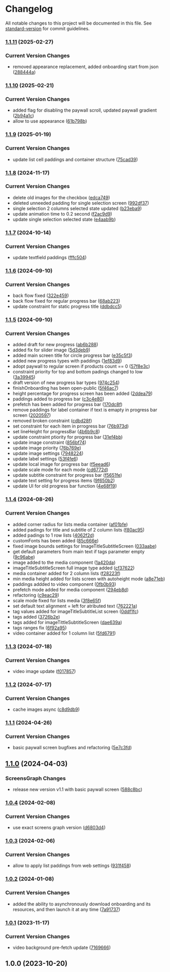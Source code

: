 # Changelog

All notable changes to this project will be documented in this file. See [standard-version](https://github.com/conventional-changelog/standard-version) for commit guidelines.

### [1.1.11](https://github.com/onboarding-online/swift-onboarding-sdk/compare/v1.1.10...v1.1.11) (2025-02-27)


### Current Version Changes

* removed appearance replacement, added onboarding start from json ([288444a](https://github.com/onboarding-online/swift-onboarding-sdk/commit/288444acdb0e0b8266aaf92fbbc0b1372807cb9b))

### [1.1.10](https://github.com/onboarding-online/swift-onboarding-sdk/compare/v1.1.9...v1.1.10) (2025-02-21)


### Current Version Changes

* added flag for disabling the paywall scroll, updated paywall gradient ([2b94a1c](https://github.com/onboarding-online/swift-onboarding-sdk/commit/2b94a1c81a4cb581972262b42d927c08a5f87422))
* allow to use appearance ([61b798b](https://github.com/onboarding-online/swift-onboarding-sdk/commit/61b798b685a4fc14e60f9f30bd64c2e0c1148561))

### [1.1.9](https://github.com/onboarding-online/swift-onboarding-sdk/compare/v1.1.8...v1.1.9) (2025-01-19)


### Current Version Changes

* update list cell paddings and container structure ([75cad39](https://github.com/onboarding-online/swift-onboarding-sdk/commit/75cad3909e1af51c5e559c335282e1337306e2fe))

### [1.1.8](https://github.com/onboarding-online/swift-onboarding-sdk/compare/v1.1.7...v1.1.8) (2024-11-17)


### Current Version Changes

* delete old images for the checkbox ([edca749](https://github.com/onboarding-online/swift-onboarding-sdk/commit/edca749f6b7d4fbeef9e7e5a25fdb8ce579c3346))
* deleted unneeded padding for single selection screen ([992df37](https://github.com/onboarding-online/swift-onboarding-sdk/commit/992df3791dda37a605b4c045b852dae9789b1e21))
* single selection 2 columns selected state updated ([b23eba9](https://github.com/onboarding-online/swift-onboarding-sdk/commit/b23eba95ccd58f068d828986fa15c8a8e0b4ff6a))
* update animation time to 0.2 second ([f2ac9d9](https://github.com/onboarding-online/swift-onboarding-sdk/commit/f2ac9d92ca4a5e0a7ce033e2e7977db8e39455b6))
* update single selection selected state ([e4aab9b](https://github.com/onboarding-online/swift-onboarding-sdk/commit/e4aab9b8a20dfc9b3bbbe03bdd308a85315169fb))

### [1.1.7](https://github.com/onboarding-online/swift-onboarding-sdk/compare/v1.1.6...v1.1.7) (2024-10-14)


### Current Version Changes

* update textfield paddings ([fffc504](https://github.com/onboarding-online/swift-onboarding-sdk/commit/fffc5046c606734460b3d22d03f5cb6da8617d55))

### [1.1.6](https://github.com/onboarding-online/swift-onboarding-sdk/compare/v1.1.5...v1.1.6) (2024-09-10)


### Current Version Changes

* back flow fixed ([322e459](https://github.com/onboarding-online/swift-onboarding-sdk/commit/322e459cad6bae08c05264658e0423c15da89f9d))
* back flow fixed for regular progress bar ([68ab223](https://github.com/onboarding-online/swift-onboarding-sdk/commit/68ab2239b53e322fd3a9b1eb86fd8da5e8c7a8c8))
* update constraint for static progress title ([ddbdcc5](https://github.com/onboarding-online/swift-onboarding-sdk/commit/ddbdcc56a6d5637f8d627146a2efd56160f388ac))

### [1.1.5](https://github.com/onboarding-online/swift-onboarding-sdk/compare/v1.1.4...v1.1.5) (2024-09-10)


### Current Version Changes

* added draft for new progress ([ab6b288](https://github.com/onboarding-online/swift-onboarding-sdk/commit/ab6b2881a28322d3334213328b3e5dc6454257ef))
* added fix for slider image ([5d3deb9](https://github.com/onboarding-online/swift-onboarding-sdk/commit/5d3deb94cdd38e4244814efe22b7bb2f9becd96b))
* added main screen title for circle progress bar ([e35c5f3](https://github.com/onboarding-online/swift-onboarding-sdk/commit/e35c5f33673b7b352488e555627843448c1e584c))
* added new progress types with paddings ([1ef83d9](https://github.com/onboarding-online/swift-onboarding-sdk/commit/1ef83d933a8b5ad1144397c3753e059f9ff25c28))
* adopt paywall to regular screen if products count == 0 ([57f8e3c](https://github.com/onboarding-online/swift-onboarding-sdk/commit/57f8e3c9e1519a536b952e7c809755c94d4e822b))
* constraint priority for top and bottom padings changed to low ([3a39945](https://github.com/onboarding-online/swift-onboarding-sdk/commit/3a3994535b93bd0bafa3adac406030809afcd8b5))
* draft version of new progress bar types ([974c254](https://github.com/onboarding-online/swift-onboarding-sdk/commit/974c2546cb3e9761547032826cda1e9b641e7809))
* finishOnboarding has been open-public ([5f46ac7](https://github.com/onboarding-online/swift-onboarding-sdk/commit/5f46ac7682d1e4f38895bd1cb6f76a354af42f1b))
* height percentage for progress screen has been added ([2ddea79](https://github.com/onboarding-online/swift-onboarding-sdk/commit/2ddea79e61cd76a81ef93cf4e9c32e8d38c1f437))
* paddings added to progress bar ([c3c4e80](https://github.com/onboarding-online/swift-onboarding-sdk/commit/c3c4e804129156cbe760c3a6f0268a9b2836c926))
* prefetch has been added for progress bar ([170dc8f](https://github.com/onboarding-online/swift-onboarding-sdk/commit/170dc8f6f38474395ced0a52bfe295a831d073f5))
* remove paddings for label container if text is emapty in progress bar screen ([2020597](https://github.com/onboarding-online/swift-onboarding-sdk/commit/202059743b2a4f7f0095b61598eeb763d96ec27f))
* removed broken constraint ([cdbd28f](https://github.com/onboarding-online/swift-onboarding-sdk/commit/cdbd28fcbfe1d5fa9c67e8a4a6d03dba0d21dfe0))
* set constraint for each item in prrogress bar ([76b973d](https://github.com/onboarding-online/swift-onboarding-sdk/commit/76b973dc35dcf3e931cb5e037f2c456502169a91))
* set lineHeight for progressBar ([4b6b9c8](https://github.com/onboarding-online/swift-onboarding-sdk/commit/4b6b9c89845c761a6e97e59d25976d179a06e9c6))
* update constraint ptiority for progress bar ([31ef4bb](https://github.com/onboarding-online/swift-onboarding-sdk/commit/31ef4bb215e4a53f07758b3c14f9c562a00e0ba5))
* update image constraint ([856bf74](https://github.com/onboarding-online/swift-onboarding-sdk/commit/856bf7416a7a8676e650b5553a5e25556f3ca9da))
* update image priority ([76b769e](https://github.com/onboarding-online/swift-onboarding-sdk/commit/76b769eba370a410fc0b09db65e5029b5b071b1d))
* update image settings ([7948224](https://github.com/onboarding-online/swift-onboarding-sdk/commit/7948224549098483e1a8088cb49a82df14a59892))
* update label settings ([53f4fe6](https://github.com/onboarding-online/swift-onboarding-sdk/commit/53f4fe6ef058f908774de55188ab41f2d69c0c80))
* update local image for progress bar ([f5eead6](https://github.com/onboarding-online/swift-onboarding-sdk/commit/f5eead60ee82bd86fc770eeca9eb311dcc1a9829))
* update scale mode for each mode ([cd6772d](https://github.com/onboarding-online/swift-onboarding-sdk/commit/cd6772d3268e63fb410df0b1393cde2dca806fa3))
* update subtitle constraint for progress bar ([f5651fe](https://github.com/onboarding-online/swift-onboarding-sdk/commit/f5651fe5eeab0137cf468a30a095f486b9ffc6d7))
* update text setting for progress items ([9f650b2](https://github.com/onboarding-online/swift-onboarding-sdk/commit/9f650b2859a9edc2540b986e672b376c51e0e6f0))
* update UI for old progress bar function ([4e68f19](https://github.com/onboarding-online/swift-onboarding-sdk/commit/4e68f199dfd5393792edbf396c83f9231ec21e69))

### [1.1.4](https://github.com/onboarding-online/swift-onboarding-sdk/compare/v1.1.3...v1.1.4) (2024-08-26)


### Current Version Changes

* added corner radius for lists media container ([af01bfe](https://github.com/onboarding-online/swift-onboarding-sdk/commit/af01bfedb6fcac7fc11a653c8baab9e8979dcc5b))
* added padings for title and subtitle of 2 column lists ([f80ac95](https://github.com/onboarding-online/swift-onboarding-sdk/commit/f80ac95f818a547b727bb75227a15c4720f6ce67))
* added padings to 1 row lists ([4062f2d](https://github.com/onboarding-online/swift-onboarding-sdk/commit/4062f2d1519a10feefe6b5d55f08c4bcd924ad82))
* customFonts has been added ([85c666e](https://github.com/onboarding-online/swift-onboarding-sdk/commit/85c666eb710e5746c6d09ca059d8bdd0cfccddbe))
* fixed image bounds settings for ImageTitleSubtitleScreen ([033aabe](https://github.com/onboarding-online/swift-onboarding-sdk/commit/033aabe9b5d7e3ca3fa50c972f6ad15b3c921f14))
* get default parameters from main text if tags parameter empty ([9c96abe](https://github.com/onboarding-online/swift-onboarding-sdk/commit/9c96abeb44fc3f3d1e21649622a7edeb9d4a6ffd))
* image added to the media component ([1a420da](https://github.com/onboarding-online/swift-onboarding-sdk/commit/1a420dad0a1a634395b1be11cce162564e841885))
* imageTitleSubtitleScreen full image type added ([cf37622](https://github.com/onboarding-online/swift-onboarding-sdk/commit/cf37622c460091d37467c1be18329ae8c00faa0e))
* media container added for 2 column lists ([f28223f](https://github.com/onboarding-online/swift-onboarding-sdk/commit/f28223fe696c94b627318f50f8610b9faa8addd8))
* min media height added for lists screen with autoheight mode ([a8e71eb](https://github.com/onboarding-online/swift-onboarding-sdk/commit/a8e71ebb81aca9e21309e17be8315a928b94f80b))
* paddings addded to video component ([0fb0b93](https://github.com/onboarding-online/swift-onboarding-sdk/commit/0fb0b93ee3651130dc0ada0e025eeb547b65ef3a))
* prefetch mode added for media component ([294eb8d](https://github.com/onboarding-online/swift-onboarding-sdk/commit/294eb8df94e694b2cb8d1ec920f4a1d8a800461b))
* refactoring ([c9eac29](https://github.com/onboarding-online/swift-onboarding-sdk/commit/c9eac29099c1639c588527eabe1f8ff591e37d3a))
* scale mode fixed for lists media ([3f8e65f](https://github.com/onboarding-online/swift-onboarding-sdk/commit/3f8e65f77d0938d7842e98784c2ab68018cdcfb2))
* set default text alignment = left for atributed text ([762221a](https://github.com/onboarding-online/swift-onboarding-sdk/commit/762221a0876df87c88f977b7bc547b64b84d7808))
* tag values added for imageTitleSubtitleList screen ([0ddf1fc](https://github.com/onboarding-online/swift-onboarding-sdk/commit/0ddf1fc050ac7ead21fb2e305d53088dac2733b3))
* tags added ([3726b2e](https://github.com/onboarding-online/swift-onboarding-sdk/commit/3726b2eb9ace36ba5cbb5a99650556137c29f2e0))
* tags added for imageTittleSubtitleScreen ([dae639a](https://github.com/onboarding-online/swift-onboarding-sdk/commit/dae639af33b52da7abc0faad094743784eb1d0e7))
* tags ranges fix ([6f92a95](https://github.com/onboarding-online/swift-onboarding-sdk/commit/6f92a9510b830efdcdb29c7b4aa43016898197a7))
* video container added for 1 column list ([5fd6791](https://github.com/onboarding-online/swift-onboarding-sdk/commit/5fd67914734a0c51a855a4fc22f9e8f98a95a000))

### [1.1.3](https://github.com/onboarding-online/swift-onboarding-sdk/compare/v1.1.2...v1.1.3) (2024-07-18)


### Current Version Changes

* video image update ([f017857](https://github.com/onboarding-online/swift-onboarding-sdk/commit/f017857f27270ac4f0142a14113ca5e4e464a45f))

### [1.1.2](https://github.com/onboarding-online/swift-onboarding-sdk/compare/v1.1.1...v1.1.2) (2024-07-17)


### Current Version Changes

* cache images async ([c8d9db9](https://github.com/onboarding-online/swift-onboarding-sdk/commit/c8d9db97ac5f6ae6c37e61bf190bd578335c1039))

### [1.1.1](https://github.com/onboarding-online/swift-onboarding-sdk/compare/v1.1.0...v1.1.1) (2024-04-26)


### Current Version Changes

* basic paywall screen bugfixes and refactoring ([5e7c3fd](https://github.com/onboarding-online/swift-onboarding-sdk/commit/5e7c3fd7cb4f62196dcdd52568e93f8a10cd5931))

## [1.1.0](https://github.com/onboarding-online/swift-onboarding-sdk/compare/v1.0.4...v1.1.0) (2024-04-03)


### ScreensGraph Changes

* release new version v1.1 with basic paywall screen ([588c8bc](https://github.com/onboarding-online/swift-onboarding-sdk/commit/588c8bc0915f3fa37a34361a9b8fe4c2529f70e7))

### [1.0.4](https://github.com/onboarding-online/swift-onboarding-sdk/compare/v1.0.3...v1.0.4) (2024-02-08)


### Current Version Changes

* use exact screens graph version ([d6803d4](https://github.com/onboarding-online/swift-onboarding-sdk/commit/d6803d456b72a8089c2e40671808da5edcf7f63b))

### [1.0.3](https://github.com/onboarding-online/swift-onboarding-sdk/compare/v1.0.2...v1.0.3) (2024-02-06)


### Current Version Changes

* allow to apply list paddings from web settings ([931f458](https://github.com/onboarding-online/swift-onboarding-sdk/commit/931f458149e697edfff3f4925c8df62244045208))

### [1.0.2](https://github.com/onboarding-online/swift-onboarding-sdk/compare/v1.0.1...v1.0.2) (2024-01-08)


### Current Version Changes

* added the ability to asynchronously download onboarding and its resources, and then launch it at any time ([7a91737](https://github.com/onboarding-online/swift-onboarding-sdk/commit/7a917376fafe3c38ede666e50cf723527ec11158))

### [1.0.1](https://github.com/onboarding-online/swift-onboarding-sdk/compare/v1.0.0...v1.0.1) (2023-11-17)


### Current Version Changes

* video background pre-fetch update ([7169666](https://github.com/onboarding-online/swift-onboarding-sdk/commit/7169666dc928296ed5748d4df467793daf71ffd7))

## 1.0.0 (2023-10-20)
